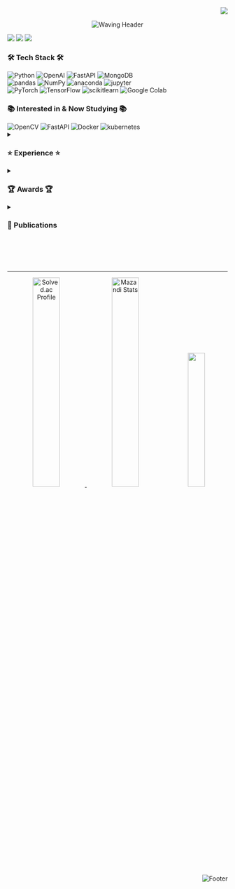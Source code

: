 <div align="right">
<img src="https://komarev.com/ghpvc/?username=juyeonbae&&style=flat-square" align="right"/>
<div align="left">
<br>
<p align = "center">
<img src="https://capsule-render.vercel.app/api?type=waving&color=FE9A2E&height=150&section=header&text=juyeonbae&fontColor=FFFFFF&fontSize=60&font=Nerko+One" alt="Waving Header" />
</p>
<a href="https://zo0oz.tistory.com/"><img src="https://img.shields.io/badge/Tistory-000000?style=flat-square&logo=Tistory&logoColor=white&link=https://zo0oz.tistory.com"/></a> <a href="mailto:juyeonbae.dev@gmail.com"><img src="https://img.shields.io/badge/Gmail-EA4335?style=flat-square&logo=Gmail&logoColor=white&link=mailto:juyeonbae.dev@gmail.com"/></a> <a href="https://www.linkedin.com/in/juyeon-bae-78214b239"><img src="https://img.shields.io/badge/linkedin-0A66C2?style=flat-square&logo=linkedin&logoColor=white&link=https://www.linkedin.com/in/juyeon-bae-78214b239"/></a> 


### 🛠 Tech Stack 🛠
<img src="https://img.shields.io/badge/Python-3776AB?style=flat-square&logo=Python&logoColor=white" alt="Python"/>
<img src="https://img.shields.io/badge/OpenAI-412991?style=flat-square&logo=OpenAI&logoColor=white" alt="OpenAI"/>
<img src="https://img.shields.io/badge/FastAPI-009688?style=flat-square&logo=FastAPI&logoColor=white" alt="FastAPI"/>
<img src="https://img.shields.io/badge/MongoDB-47A248?style=flat-square&logo=FastAPI&logoColor=white" alt="MongoDB"/>

<br>
<img src="https://img.shields.io/badge/pandas-150458?style=flat-square&logo=pandas&logoColor=white" alt="pandas"/>
<img src="https://img.shields.io/badge/NumPy-013243?style=flat-square&logo=NumPy&logoColor=white" alt="NumPy"/>
<img src="https://img.shields.io/badge/anaconda-44A833?style=flat-square&logo=anaconda&logoColor=white" alt="anaconda"/>
<img src="https://img.shields.io/badge/jupyter-F37626?style=flat-square&logo=jupyter&logoColor=white" alt="jupyter"/>
<br>
<img src="https://img.shields.io/badge/PyTorch-EE4C2C?style=flat-square&logo=PyTorch&logoColor=white" alt="PyTorch"/>
<img src="https://img.shields.io/badge/TensorFlow-FF6F00?style=flat-square&logo=TensorFlow&logoColor=white" alt="TensorFlow"/>
<img src="https://img.shields.io/badge/scikitlearn-F7931E?style=flat-square&logo=scikitlearn&logoColor=white" alt="scikitlearn"/>
<img src="https://img.shields.io/badge/GoogleColab-F9AB00?style=flat-square&logo=GoogleColab&logoColor=white" alt="Google Colab"/>

<h3>📚 Interested in & Now Studying 📚 </h3>
<img src="https://img.shields.io/badge/OpenCV-5C3EE8?style=flat-square&logo=OpenCV&logoColor=white" alt="OpenCV"/>
<img src="https://img.shields.io/badge/FastAPI-009688?style=flat-square&logo=FastAPI&logoColor=white" alt="FastAPI"/>
<img src="https://img.shields.io/badge/Docker-2496ED?style=flat-square&logo=Docker&logoColor=white" alt="Docker"/>
<img src="https://img.shields.io/badge/kubernetes-326CE5?style=flat-square&logo=kubernetes&logoColor=white" alt="kubernetes"/>



<details>
<summary><h3>⭐ Experience ⭐</h3></summary>

- **Kakao Corp. X Goorm.io | Kakao tech Bootcamp 1st** (2024.07.01 ~ present)
  - participating in Generative AI Developing part.
- **Naver Connect Foundation | BoostCourse <Data Science 2024> Coaching Study: 2024** (2024.07.29 ~ 2024.08.25)
  - Studying Data Science.
</details>

<details>
<summary><h3>🏆 Awards 🏆</h3></summary>

- **Excellence Award**  
  [2023 Fall Semester Graduation Project] - Capstone Design Course  
  *Department of Computer Science and Engineering, Ewha Womans University* - *December 10, 2023*
  
- **Bronze Award**  
  [2023 Ewha Engineering Capstone Design Contest] - Single Major Category  
  *Ewha Womans University ELTEC College of Engineering* - *December 6, 2023*
  
- **Excellent Paper Award - Bronze**  
  "Music Leader: A Music Score Conversion Application for the Visually Impaired"  
  *Korea Information Technology Association* - *November 24, 2023*
  
- **Excellent Paper Award - Silver**  
  "Estimation of Music Object Positions through Pixel Counting in the Preprocessing of Sheet Music Images"  
  *Korea Information Technology Association* - *June 2, 2023*

</details>

<details>
  <summary><h3>📄 Publications</h3></summary>

#### 1. "Music Reader": A Sheet Music Conversion Application for the Visually Impaired  
- **Conference**: Proceedings of KIIT Conference  
- **Published**: November 2023 (pp. 813-815)  
- **Authors**: Isun Lee, Yeonso Cho, Juyeon Bae  
- **Link**: 


#### 2. Estimating Positions of Music Objects by Calculating Pixel Counts in Pre-processing Sheet Music Images  
- **Conference**: Proceedings of KIIT Conference  
- **Published**: June 2023 (pp. 479-481)  
- **Authors**: Isun Lee, Yeonso Cho, Juyeon Bae, Yuran Oh  
- **Link**: 



</details>
</p>
<!--
<h3 align="center">🛠 Tech Stack 🛠</h3>

<h4 align="center"> Techs that I've used at least once </h4>

<p align="center">
    <img src="https://img.shields.io/badge/Python-3776AB?style=for-the-badge&logo=Python&logoColor=white" alt="Python"/>
    <img src="https://img.shields.io/badge/OpenAI-412991?style=for-the-badge&logo=OpenAI&logoColor=white" alt="OpenAI"/>
    <img src="https://img.shields.io/badge/FastAPI-009688?style=for-the-badge&logo=FastAPI&logoColor=white" alt="FastAPI"/>
  <br>
    <img src="https://img.shields.io/badge/pandas-150458?style=for-the-badge&logo=pandas&logoColor=white" alt="pandas"/>
    <img src="https://img.shields.io/badge/NumPy-013243?style=for-the-badge&logo=NumPy&logoColor=white" alt="NumPy"/>
    <img src="https://img.shields.io/badge/anaconda-44A833?style=for-the-badge&logo=anaconda&logoColor=white" alt="anaconda"/>
    <img src="https://img.shields.io/badge/jupyter-F37626?style=for-the-badge&logo=jupyter&logoColor=white" alt="jupyter"/>
  <br>
    <img src="https://img.shields.io/badge/PyTorch-EE4C2C?style=for-the-badge&logo=PyTorch&logoColor=white" alt="PyTorch"/>
    <img src="https://img.shields.io/badge/TensorFlow-FF6F00?style=for-the-badge&logo=TensorFlow&logoColor=white" alt="TensorFlow"/>
    <img src="https://img.shields.io/badge/scikitlearn-F7931E?style=for-the-badge&logo=scikitlearn&logoColor=white" alt="scikitlearn"/>
    <img src="https://img.shields.io/badge/GoogleColab-F9AB00?style=for-the-badge&logo=GoogleColab&logoColor=white" alt="Google Colab"/>
  <br>
  <!--
    <img src="https://img.shields.io/badge/HTML5-E34F26?style=for-the-badge&logo=HTML5&logoColor=white" alt="HTML5"/>
    <img src="https://img.shields.io/badge/CSS3-1572B6?style=for-the-badge&logo=CSS3&logoColor=white" alt="CSS3"/>
    <img src="https://img.shields.io/badge/JavaScript-F7DF1E?style=for-the-badge&logo=JavaScript&logoColor=white" alt="JavaScript"/>
    <img src="https://img.shields.io/badge/pycharm-000000?style=for-the-badge&logo=pycharm&logoColor=white" alt="PyCharm"/>
  <img src="https://img.shields.io/badge/AndroidStudio-3DDC84?style=for-the-badge&logo=AndroidStudio&logoColor=white" alt="Android Studio"/>-->

</p>
<!--
<br>
<h3 align="center"> 📚 Interested in & Now Studying 📚 </h3>
<p align="center">
    <img src="https://img.shields.io/badge/OpenCV-5C3EE8?style=for-the-badge&logo=OpenCV&logoColor=white" alt="OpenCV"/>
      <img src="https://img.shields.io/badge/FastAPI-009688?style=for-the-badge&logo=FastAPI&logoColor=white" alt="FastAPI"/>
</p>

<br>
<div align="center" style="margin: auto; width: fit-content; padding: 10px; border: 2px solid red;">
  <h3> 📧 Contact 📧 </h3>
  <a href="https://www.linkedin.com">
    <img src="https://img.shields.io/badge/linkedin-%230077B5.svg?style=for-the-badge&logo=linkedin&logoColor=white"/>
  </a>
  <a href="https://zo0oz.tistory.com">
    <img alt="tistory" src="https://img.shields.io/badge/tistory-ff5544?style=for-the-badge&logo=tistory&logoColor=white" />
  </a>
  <a href="mailto:juyeonbae.dev@gmail.com">
    <img alt="Gmail" src="https://img.shields.io/badge/Gmail-D14836?style=for-the-badge&logo=gmail&logoColor=white" />
  </a>
</div>
-->

<br>
<br>
<br>
<hr>

<div align="center">
<a href="https://solved.ac/ilnyu0756/">
<img src="http://mazassumnida.wtf/api/v2/generate_badge?boj=ilnyu0756" alt="Solved.ac Profile" width="35%" />
</a> <img src="http://mazandi.herokuapp.com/api?handle=ilnyu0756&theme=dark" alt="Mazandi Stats" width="35%" />
<img src="http://github-profile-summary-cards.vercel.app/api/cards/repos-per-language?username=juyeonbae&theme=gruvbox&exclude={exclude}" width="28%" >

</div>
<!--<br>
<div algin="center">
<a href="s">
<img src="https://github-readme-stats.vercel.app/api?username=juyeonbae&theme=gruvbox&show_icons=true&hide_border=true" width="56%" />

<img src="https://github-readme-streak-stats.herokuapp.com/?user=kritika-pattalam&theme=gruvbox&hide_border=true" width="%" > 
<img src="http://github-profile-summary-cards.vercel.app/api/cards/repos-per-language?username=juyeonbae&theme=gruvbox&exclude={exclude}" width="40%" > -->

</a>
</div>

<img src="https://capsule-render.vercel.app/api?type=waving&color=FE9A2E&height=100&section=footer" alt="Footer">

